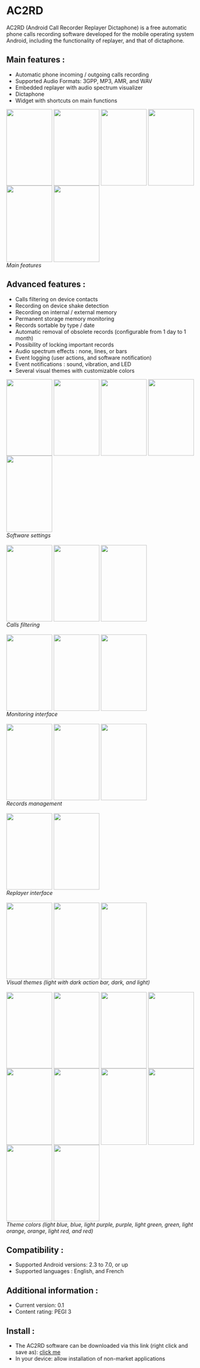 # AC2RD

AC2RD (Android Call Recorder Replayer Dictaphone) is a free automatic phone calls recording software developed for the mobile operating system Android, including the functionality of replayer, and that of dictaphone.

## Main features :
- Automatic phone incoming / outgoing calls recording
- Supported Audio Formats: 3GPP, MP3, AMR, and WAV
- Embedded replayer with audio spectrum visualizer
- Dictaphone
- Widget with shortcuts on main functions

<a href="https://github.com/vassela/AC2RD/blob/master/screenshots/ac2rd_splashscreen.png"><img src="https://github.com/vassela/AC2RD/blob/master/screenshots/ac2rd_splashscreen.png" align="center" height="200" width="120" ></a>
<a href="https://github.com/vassela/AC2RD/blob/master/screenshots/ac2rd_terms_of_use.png"><img src="https://github.com/vassela/AC2RD/blob/master/screenshots/ac2rd_terms_of_use.png" align="center" height="200" width="120" ></a>
<a href="https://github.com/vassela/AC2RD/blob/master/screenshots/ac2rd_home.png"><img src="https://github.com/vassela/AC2RD/blob/master/screenshots/ac2rd_home.png" align="center" height="200" width="120" ></a>
<a href="https://github.com/vassela/AC2RD/blob/master/screenshots/ac2rd_home_slide_menu.png"><img src="https://github.com/vassela/AC2RD/blob/master/screenshots/ac2rd_home_slide_menu.png" align="center" height="200" width="120" ></a>
<a href="https://github.com/vassela/AC2RD/blob/master/screenshots/ac2rd_records.png"><img src="https://github.com/vassela/AC2RD/blob/master/screenshots/ac2rd_records.png" align="center" height="200" width="120" ></a>
<a href="https://github.com/vassela/AC2RD/blob/master/screenshots/ac2rd_replayer_lines.png"><img src="https://github.com/vassela/AC2RD/blob/master/screenshots/ac2rd_replayer_lines.png" align="center" height="200" width="120" ></a>
</br>
<i>Main features</i>

## Advanced features :
- Calls filtering on device contacts
- Recording on device shake detection
- Recording on internal / external memory
- Permanent storage memory monitoring
- Records sortable by type / date
- Automatic removal of obsolete records (configurable from 1 day to 1 month)
- Possibility of locking important records
- Audio spectrum effects : none, lines, or bars
- Event logging (user actions, and software notification)
- Event notifications : sound, vibration, and LED
- Several visual themes with customizable colors

<a href="https://github.com/vassela/AC2RD/blob/master/screenshots/ac2rd_preferences_1.png"><img src="https://github.com/vassela/AC2RD/blob/master/screenshots/ac2rd_preferences_1.png" align="center" height="200" width="120" ></a>
<a href="https://github.com/vassela/AC2RD/blob/master/screenshots/ac2rd_preferences_2.png"><img src="https://github.com/vassela/AC2RD/blob/master/screenshots/ac2rd_preferences_2.png" align="center" height="200" width="120" ></a>
<a href="https://github.com/vassela/AC2RD/blob/master/screenshots/ac2rd_preferences_3.png"><img src="https://github.com/vassela/AC2RD/blob/master/screenshots/ac2rd_preferences_3.png" align="center" height="200" width="120" ></a>
<a href="https://github.com/vassela/AC2RD/blob/master/screenshots/ac2rd_preferences_4.png"><img src="https://github.com/vassela/AC2RD/blob/master/screenshots/ac2rd_preferences_4.png" align="center" height="200" width="120" ></a>
<a href="https://github.com/vassela/AC2RD/blob/master/screenshots/ac2rd_preferences_5.png"><img src="https://github.com/vassela/AC2RD/blob/master/screenshots/ac2rd_preferences_5.png" align="center" height="200" width="120" ></a>
</br>
<i>Software settings</i>
</br></br>
<a href="https://github.com/vassela/AC2RD/blob/master/screenshots/ac2rd_call_filters.png"><img src="https://github.com/vassela/AC2RD/blob/master/screenshots/ac2rd_call_filters.png" align="center" height="200" width="120" ></a>
<a href="https://github.com/vassela/AC2RD/blob/master/screenshots/ac2rd_call_filters_actions.png"><img src="https://github.com/vassela/AC2RD/blob/master/screenshots/ac2rd_call_filters_actions.png" align="center" height="200" width="120" ></a>
<a href="https://github.com/vassela/AC2RD/blob/master/screenshots/ac2rd_call_filters_info.png"><img src="https://github.com/vassela/AC2RD/blob/master/screenshots/ac2rd_call_filters_info.png" align="center" height="200" width="120" ></a>
</br>
<i>Calls filtering</i>
</br></br>
<a href="https://github.com/vassela/AC2RD/blob/master/screenshots/ac2rd_home_recorder_on.png"><img src="https://github.com/vassela/AC2RD/blob/master/screenshots/ac2rd_home_recorder_on.png" align="center" height="200" width="120" ></a>
<a href="https://github.com/vassela/AC2RD/blob/master/screenshots/ac2rd_home_recording_phone.png"><img src="https://github.com/vassela/AC2RD/blob/master/screenshots/ac2rd_home_recording_phone.png" align="center" height="200" width="120" ></a>
<a href="https://github.com/vassela/AC2RD/blob/master/screenshots/ac2rd_home_recording_dictaphone.png"><img src="https://github.com/vassela/AC2RD/blob/master/screenshots/ac2rd_home_recording_dictaphone.png" align="center" height="200" width="120" ></a>
</br>
<i>Monitoring interface</i>
</br></br>
<a href="https://github.com/vassela/AC2RD/blob/master/screenshots/ac2rd_records.png"><img src="https://github.com/vassela/AC2RD/blob/master/screenshots/ac2rd_records.png" align="center" height="200" width="120" ></a>
<a href="https://github.com/vassela/AC2RD/blob/master/screenshots/ac2rd_records_actions.png"><img src="https://github.com/vassela/AC2RD/blob/master/screenshots/ac2rd_records_actions.png" align="center" height="200" width="120" ></a>
<a href="https://github.com/vassela/AC2RD/blob/master/screenshots/ac2rd_records_info.png"><img src="https://github.com/vassela/AC2RD/blob/master/screenshots/ac2rd_records_info.png" align="center" height="200" width="120" ></a>
</br>
<i>Records management</i>
</br></br>
<a href="https://github.com/vassela/AC2RD/blob/master/screenshots/ac2rd_replayer_lines.png"><img src="https://github.com/vassela/AC2RD/blob/master/screenshots/ac2rd_replayer_lines.png" align="center" height="200" width="120" ></a>
<a href="https://github.com/vassela/AC2RD/blob/master/screenshots/ac2rd_replayer_bars.png"><img src="https://github.com/vassela/AC2RD/blob/master/screenshots/ac2rd_replayer_bars.png" align="center" height="200" width="120" ></a>
</br>
<i>Replayer interface</i>
</br></br>
<a href="https://github.com/vassela/AC2RD/blob/master/screenshots/ac2rd_theme_light_with_dark_action_bar.png"><img src="https://github.com/vassela/AC2RD/blob/master/screenshots/ac2rd_theme_light_with_dark_action_bar.png" align="center" height="200" width="120" ></a>
<a href="https://github.com/vassela/AC2RD/blob/master/screenshots/ac2rd_theme_dark.png"><img src="https://github.com/vassela/AC2RD/blob/master/screenshots/ac2rd_theme_dark.png" align="center" height="200" width="120" ></a>
<a href="https://github.com/vassela/AC2RD/blob/master/screenshots/ac2rd_theme_light.png"><img src="https://github.com/vassela/AC2RD/blob/master/screenshots/ac2rd_theme_light.png" align="center" height="200" width="120" ></a>
</br>
<i>Visual themes (light with dark action bar, dark, and light)</i>
</br></br>
<a href="https://github.com/vassela/AC2RD/blob/master/screenshots/ac2rd_theme_light_blue.png"><img src="https://github.com/vassela/AC2RD/blob/master/screenshots/ac2rd_theme_light_blue.png" align="center" height="200" width="120" ></a>
<a href="https://github.com/vassela/AC2RD/blob/master/screenshots/ac2rd_theme_blue.png"><img src="https://github.com/vassela/AC2RD/blob/master/screenshots/ac2rd_theme_blue.png" align="center" height="200" width="120" ></a>
<a href="https://github.com/vassela/AC2RD/blob/master/screenshots/ac2rd_theme_light_purple.png"><img src="https://github.com/vassela/AC2RD/blob/master/screenshots/ac2rd_theme_light_purple.png" align="center" height="200" width="120" ></a>
<a href="https://github.com/vassela/AC2RD/blob/master/screenshots/ac2rd_theme_purple.png"><img src="https://github.com/vassela/AC2RD/blob/master/screenshots/ac2rd_theme_purple.png" align="center" height="200" width="120" ></a>
<a href="https://github.com/vassela/AC2RD/blob/master/screenshots/ac2rd_theme_light_green.png"><img src="https://github.com/vassela/AC2RD/blob/master/screenshots/ac2rd_theme_light_green.png" align="center" height="200" width="120" ></a>
<a href="https://github.com/vassela/AC2RD/blob/master/screenshots/ac2rd_theme_green.png"><img src="https://github.com/vassela/AC2RD/blob/master/screenshots/ac2rd_theme_green.png" align="center" height="200" width="120" ></a>
<a href="https://github.com/vassela/AC2RD/blob/master/screenshots/ac2rd_theme_light_orange.png"><img src="https://github.com/vassela/AC2RD/blob/master/screenshots/ac2rd_theme_light_orange.png" align="center" height="200" width="120" ></a>
<a href="https://github.com/vassela/AC2RD/blob/master/screenshots/ac2rd_theme_orange.png"><img src="https://github.com/vassela/AC2RD/blob/master/screenshots/ac2rd_theme_orange.png" align="center" height="200" width="120" ></a>
<a href="https://github.com/vassela/AC2RD/blob/master/screenshots/ac2rd_theme_light_red.png"><img src="https://github.com/vassela/AC2RD/blob/master/screenshots/ac2rd_theme_light_red.png" align="center" height="200" width="120" ></a>
<a href="https://github.com/vassela/AC2RD/blob/master/screenshots/ac2rd_theme_red.png"><img src="https://github.com/vassela/AC2RD/blob/master/screenshots/ac2rd_theme_red.png" align="center" height="200" width="120" ></a>
</br>
<i>Theme colors (light blue, blue, light purple, purple, light green, green, light orange, orange, light red, and red)</i>

## Compatibility :
- Supported Android versions: 2.3 to 7.0, or up
- Supported languages : English, and French

## Additional information :
- Current version: 0.1
- Content rating: PEGI 3

## Install :
- The AC2RD software can be downloaded via this link (right click and save as): <a href="https://github.com/vassela/AC2RD/blob/master/bin/AC2RD.apk" target="_blank" download="AC2RD.apk">click me</a>
- In your device: allow installation of non-market applications
